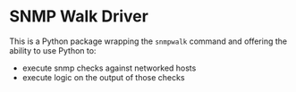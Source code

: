 # SNMP Walk Driver
This is a Python package wrapping the `snmpwalk` command and offering the ability to use Python to:
* execute snmp checks against networked hosts
* execute logic on the output of those checks 